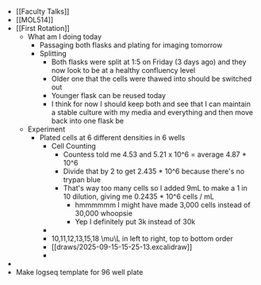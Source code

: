 - [[Faculty Talks]]
- [[MOL514]]
- [[First Rotation]]
	- What am I doing today
		- Passaging both flasks and plating for imaging tomorrow
		- Splitting
			- Both flasks were split at 1:5 on Friday (3 days ago) and they now look to be at a healthy confluency level
			- Older one that the cells were thawed into should be switched out
			- Younger flask can be reused today
			- I think for now I should keep both and see that I can maintain a stable culture with my media and everything and then move back into one flask be
	- Experiment
		- Plated cells at 6 different densities in 6 wells
			- Cell Counting
				- Countess told me 4.53 and 5.21 x 10^6 = average 4.87 * 10^6
				- Divide that by 2 to get 2.435 * 10^6 because there's no trypan blue
				- That's way too many cells so I added 9mL to make a 1 in 10 dilution, giving me 0.2435 * 10^6 cells / mL
					- hmmmmmm I might have made 3,000 cells instead of 30,000 whoopsie
					- Yep I definitely put 3k instead of 30k
			-
			- 10,11,12,13,15,18 \mu\L in left to right, top to bottom order
			- [[draws/2025-09-15-15-25-13.excalidraw]]
			-
-
- Make logseq template for 96 well plate